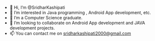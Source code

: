 - 👋 Hi, I’m @SridharKashipati
- 👀 I’m interested in Java programming , Android App development, etc.
- 🌱 I’m a Computer Science graduate.
- 💞️ I’m looking to collaborate on Android App development and JAVA development projects.
- 📫 You can contact me on sridharkashipati2000@gmail.com

<!---
SridharKashipati/SridharKashipati is a ✨ special ✨ repository because its `README.md` (this file) appears on your GitHub profile.
You can click the Preview link to take a look at your changes.
--->
